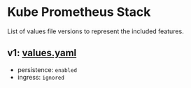 # Kube Prometheus Stack

List of values file versions to represent the included features.

## v1: [values.yaml](v1/values.yaml)
- persistence: `enabled`
- ingress: `ignored`
